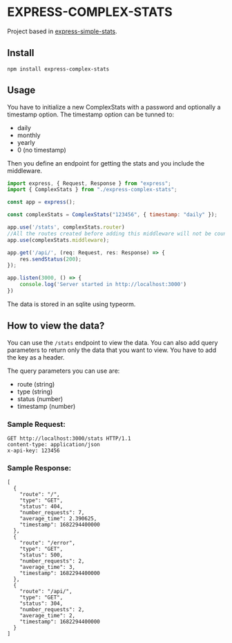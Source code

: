 # EXPRESS-COMPLEX-STATS

Project based in [express-simple-stats](https://www.npmjs.com/package/express-simple-stats).

## Install
```shell
npm install express-complex-stats
```

## Usage
You have to initialize a new ComplexStats with a password and optionally a timestamp option. 
The timestamp option can be tunned to:
- daily
- monthly
- yearly
- 0 (no timestamp)

Then you define an endpoint for getting the stats and you include the middleware.

```js
import express, { Request, Response } from "express";
import { ComplexStats } from "./express-complex-stats";

const app = express();

const complexStats = ComplexStats("123456", { timestamp: "daily" });

app.use('/stats', complexStats.router)
//All the routes created before adding this middleware will not be counted
app.use(complexStats.middleware);

app.get('/api/', (req: Request, res: Response) => {
    res.sendStatus(200);
});

app.listen(3000, () => {
    console.log('Server started in http://localhost:3000')
})
```

The data is stored in an sqlite using typeorm.

## How to view the data?
You can use the `/stats` endpoint to view the data. You can also add query parameters to return only the data that you want to view. You have to add the key as a header.

The query parameters you can use are: 
- route (string)
- type (string)
- status (number)
- timestamp (number)

### Sample Request:
```http
GET http://localhost:3000/stats HTTP/1.1
content-type: application/json
x-api-key: 123456
```

### Sample Response:
```shell
[
  {
    "route": "/",
    "type": "GET",
    "status": 404,
    "number_requests": 7,
    "average_time": 2.390625,
    "timestamp": 1682294400000
  },
  {
    "route": "/error",
    "type": "GET",
    "status": 500,
    "number_requests": 2,
    "average_time": 3,
    "timestamp": 1682294400000
  },
  {
    "route": "/api/",
    "type": "GET",
    "status": 304,
    "number_requests": 2,
    "average_time": 2,
    "timestamp": 1682294400000
  }
]
```